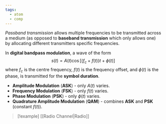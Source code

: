 ```yaml
---
tags:
  - atom
  - comp
---
```

*Passband transmission* allows multiple frequencies to be transmitted across a medium (as opposed to **baseband transmission** which only allows one) by allocating different transmitters specific frequencies.

In **digital bandpass modulation**, a wave of the form
$$s(t) = A(t)\cos \left[ (f_{c}+f(t))t+\phi(t) \right] $$
where $f_{c}$ is the centre frequency, $f(t)$ is the frequency offset, and $\phi(t)$ is the phase, is transmitted for the **symbol duration**.

- **Amplitude Modulation** (**ASK**) - only $A(t)$ varies.
- **Frequency Modulation** (**FSK**) - only $f(t)$ varies.
- **Phase Modulation** (**PSK**) - only $\phi(t)$ varies.
- **Quadrature Amplitude Modulation** (**QAM**) - combines **ASK** and **PSK** (constant $f(t)$).


> [!example] [[Radio Channel|Radio]]